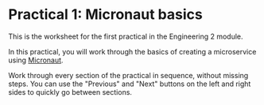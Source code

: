 # Practical 1: Micronaut basics

This is the worksheet for the first practical in the Engineering 2 module.

In this practical, you will work through the basics of creating a microservice using [Micronaut](https://micronaut.io/).

Work through every section of the practical in sequence, without missing steps.
You can use the "Previous" and "Next" buttons on the left and right sides to quickly go between sections.
